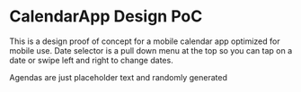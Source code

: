 # CalendarApp Design PoC

This is a design proof of concept for a mobile calendar app optimized for mobile use. 
Date selector is a pull down menu at the top so you can tap on a date or swipe left and right to change dates.


Agendas are just placeholder text and randomly generated
